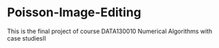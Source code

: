 # Poisson-Image-Editing
This is the final project of course DATA130010 Numerical Algorithms with case studiesII
